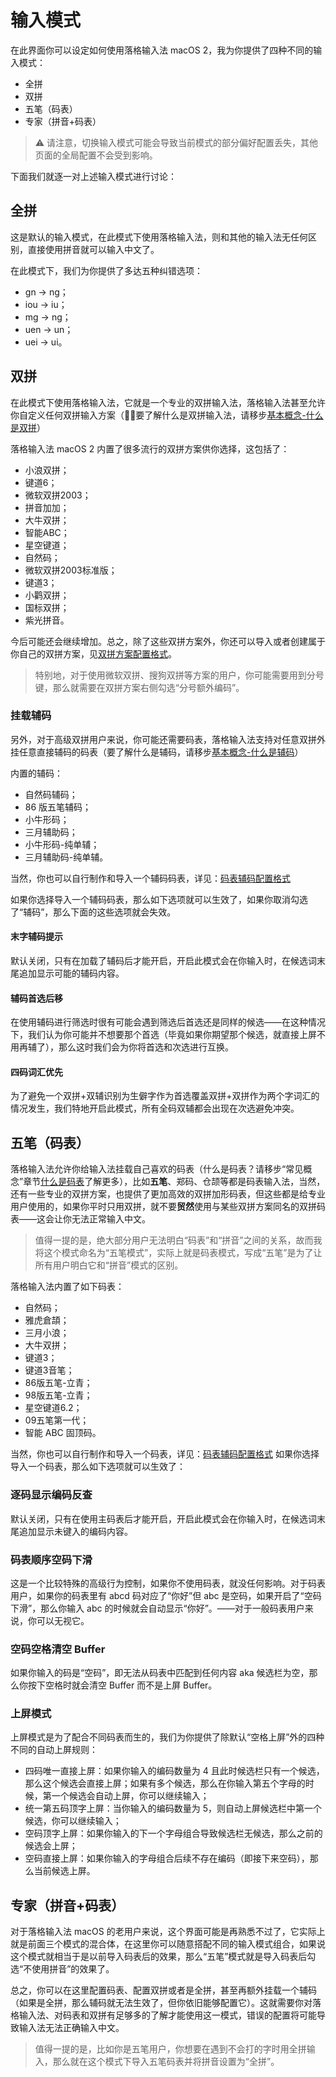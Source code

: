 # 输入模式

在此界面你可以设定如何使用落格输入法 macOS 2，我为你提供了四种不同的输入模式：

- 全拼
- 双拼
- 五笔（码表）
- 专家（拼音+码表）

> ⚠️ 请注意，切换输入模式可能会导致当前模式的部分偏好配置丢失，其他页面的全局配置不会受到影响。

下面我们就逐一对上述输入模式进行讨论：

## 全拼

这是默认的输入模式，在此模式下使用落格输入法，则和其他的输入法无任何区别，直接使用拼音就可以输入中文了。

在此模式下，我们为你提供了多达五种纠错选项：

* gn → ng；
* iou → iu；
* mg → ng；
* uen → un；
* uei → ui。

## 双拼

在此模式下使用落格输入法，它就是一个专业的双拼输入法，落格输入法甚至允许你自定义任何双拼输入方案（🤷‍♂️要了解什么是双拼输入法，请移步[基本概念-什么是双拼](https://docs.logcg.com/concept/whatssp.html)）

落格输入法 macOS 2 内置了很多流行的双拼方案供你选择，这包括了：

* 小浪双拼；
* 键道6；
* 微软双拼2003；
* 拼音加加；
* 大牛双拼；
* 智能ABC；
* 星空键道；
* 自然码；
* 微软双拼2003标准版；
* 键道3；
* 小鹳双拼；
* 国标双拼；
* 紫光拼音。

今后可能还会继续增加。总之，除了这些双拼方案外，你还可以导入或者创建属于你自己的双拼方案，见[双拼方案配置格式](https://docs.logcg.com/advanced/spformat.html)。

> 特别地，对于使用微软双拼、搜狗双拼等方案的用户，你可能需要用到分号键，那么就需要在双拼方案右侧勾选“分号额外编码”。

### 挂载辅码

另外，对于高级双拼用户来说，你可能还需要码表，落格输入法支持对任意双拼外挂任意直接辅码的码表（要了解什么是辅码，请移步[基本概念-什么是辅码](https://docs.logcg.com/concept/assist.html)）

内置的辅码：

* 自然码辅码；
* 86 版五笔辅码；
* 小牛形码；
* 三月辅助码；
* 小牛形码-纯单辅；
* 三月辅助码-纯单辅。

当然，你也可以自行制作和导入一个辅码码表，详见：[码表辅码配置格式](https://docs.logcg.com/advanced/table-format.html)

如果你选择导入一个辅码码表，那么如下选项就可以生效了，如果你取消勾选了“辅码”，那么下面的这些选项就会失效。

#### 末字辅码提示

默认关闭，只有在加载了辅码后才能开启，开启此模式会在你输入时，在候选词末尾追加显示可能的辅码内容。

#### 辅码首选后移

在使用辅码进行筛选时很有可能会遇到筛选后首选还是同样的候选——在这种情况下，我们认为你可能并不想要那个首选（毕竟如果你期望那个候选，就直接上屏不用再辅了），那么这时我们会为你将首选和次选进行互换。

#### 四码词汇优先

为了避免一个双拼+双辅识别为生僻字作为首选覆盖双拼+双拼作为两个字词汇的情况发生，我们特地开启此模式，所有全码双辅都会出现在次选避免冲突。

## 五笔（码表）

落格输入法允许你给输入法挂载自己喜欢的码表（什么是码表？请移步“常见概念”章节[什么是码表](https://docs.logcg.com/concept/codetable.html)了解更多），比如**五笔**、郑码、仓颉等都是码表输入法，当然，还有一些专业的双拼方案，也提供了更加高效的双拼加形码表，但这些都是给专业用户使用的，如果你平时只用双拼，就不要**贸然**使用与某些双拼方案同名的双拼码表——这会让你无法正常输入中文。

> 值得一提的是，绝大部分用户无法明白“码表”和“拼音”之间的关系，故而我将这个模式命名为“五笔模式”，实际上就是码表模式，写成“五笔”是为了让所有用户明白它和“拼音”模式的区别。

落格输入法内置了如下码表：

- 自然码；
- 雅虎倉頡；
- 三月小浪；
- 大牛双拼；
- 键道3；
- 键道3音笔；
- 86版五笔-立青；
- 98版五笔-立青；
- 星空键道6.2；
- 09五笔第一代；
- 智能 ABC 固顶码。


当然，你也可以自行制作和导入一个码表，详见：[码表辅码配置格式](https://docs.logcg.com/advanced/table-format.html)
如果你选择导入一个码表，那么如下选项就可以生效了：

### 逐码显示编码反查

默认关闭，只有在使用主码表后才能开启，开启此模式会在你输入时，在候选词末尾追加显示未键入的编码内容。

### 码表顺序空码下滑

这是一个比较特殊的高级行为控制，如果你不使用码表，就没任何影响。对于码表用户，如果你的码表里有 abcd 码对应了“你好”但 abc 是空码，如果开启了“空码下滑”，那么你输入 abc 的时候就会自动显示“你好”。——对于一般码表用户来说，你可以无视它。

### 空码空格清空 Buffer

如果你输入的码是“空码”，即无法从码表中匹配到任何内容 aka 候选栏为空，那么你按下空格时就会清空 Buffer 而不是上屏 Buffer。

### 上屏模式

上屏模式是为了配合不同码表而生的，我们为你提供了除默认“空格上屏”外的四种不同的自动上屏规则：

* 四码唯一直接上屏：如果你输入的编码数量为 4 且此时候选栏只有一个候选，那么这个候选会直接上屏；如果有多个候选，那么在你输入第五个字母的时候，第一个候选会自动上屏，你可以继续输入；
* 统一第五码顶字上屏：当你输入的编码数量为 5，则自动上屏候选栏中第一个候选，你可以继续输入；
* 空码顶字上屏：如果你输入的下一个字母组合导致候选栏无候选，那么之前的候选会上屏；
* 空码直接上屏：如果你输入的字母组合后续不存在编码（即接下来空码），那么当前候选上屏。

## 专家（拼音+码表）

对于落格输入法 macOS 的老用户来说，这个界面可能是再熟悉不过了，它实际上就是前面三个模式的混合体，在这里你可以随意搭配不同的输入模式组合，如果说这个模式就相当于是以前导入码表后的效果，那么“五笔”模式就是导入码表后勾选“不使用拼音”的效果了。

总之，你可以在这里配置码表、配置双拼或者是全拼，甚至再额外挂载一个辅码（如果是全拼，那么辅码就无法生效了，但你依旧能够配置它）。这就需要你对落格输入法、对码表和双拼有足够多的了解才能使用这一模式，错误的配置将可能导致输入法无法正确输入中文。

> 值得一提的是，比如你是五笔用户，你想要在遇到不会打的字时用全拼输入，那么就在这个模式下导入五笔码表并将拼音设置为“全拼”。